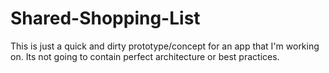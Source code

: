 # Shared-Shopping-List
This is just a quick and dirty prototype/concept for an app that I'm working on.  Its not going to contain perfect architecture or best practices.
